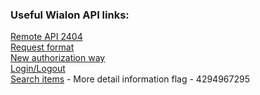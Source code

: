 ### Useful Wialon API links:

[Remote API 2404](https://sdk.wialon.com/wiki/en/local/remoteapi2404/start)  
[Request format](https://sdk.wialon.com/wiki/en/local/remoteapi2404/apiref/reqformat/reqformat)  
[New authorization way](https://sdk.wialon.com/wiki/en/local/remoteapi2404/apiref/login/login)  
[Login/Logout](https://sdk.wialon.com/wiki/en/local/remoteapi2404/codesamples/login)  
[Search items](https://sdk.wialon.com/wiki/en/kit/remoteapi/apiref/core/search_items) - More detail information flag - 4294967295
